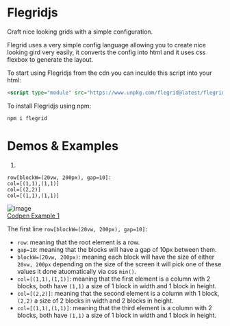 # Flegridjs
 Craft nice looking grids with a simple configuration.

 Flegrid uses a very simple config language allowing you to create nice looking gird very easily, it converts the config into html and it uses css flexbox to generate the layout.

To start using Flegridjs from the cdn you can inculde this script into your html:
```html
<script type="module" src="https://www.unpkg.com/flegrid@latest/flegrid.js"></script>
```

To install Flegridjs using npm:
```bash
npm i flegrid
```

# Demos & Examples

1. 
```flegrid
row[blockW=(20vw, 200px), gap=10]:
col=[(1,1),(1,1)]
col=[(2,2)]
col=[(1,1),(1,1)]
```
![image](https://github.com/user-attachments/assets/e22df46e-fbdf-4846-af0a-ace8965f7761)  
[Codpen Example 1](https://codepen.io/pmnzt/pen/pvzQQLo)

The first line `row[blockW=(20vw, 200px), gap=10]:`
- `row`:
meaning that the root element is a row.
- `gap=10`:
meaning that the blocks will have a gap of 10px between them.
-  `blockW=(20vw, 200px)`:
meaning each block will have the size of either `20vw, 200px` depending on the size of the screen it will pick one of these values it done atuomatically via css `min()`.
- `col=[(1,1),(1,1)]`:
meaning that the first element is a column with 2 blocks, both have `(1,1)` a size of 1 block in width and 1 block in height.
- `col=[(2,2)]`:
meaning that the second element is a column with 1 block, `(2,2)` a size of 2 blocks in width and 2 blocks in height.
- `col=[(1,1),(1,1)]`:
meaning that the third element is a column with 2 blocks, both have `(1,1)` a size of 1 block in width and 1 block in height.
